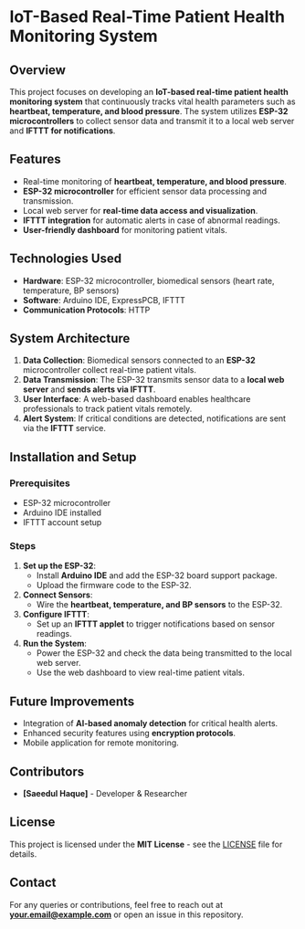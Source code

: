 # IoT-Based Real-Time Patient Health Monitoring System

## Overview
This project focuses on developing an **IoT-based real-time patient health monitoring system** that continuously tracks vital health parameters such as **heartbeat, temperature, and blood pressure**. The system utilizes **ESP-32 microcontrollers** to collect sensor data and transmit it to a local web server and **IFTTT for notifications**.

## Features
- Real-time monitoring of **heartbeat, temperature, and blood pressure**.
- **ESP-32 microcontroller** for efficient sensor data processing and transmission.
- Local web server for **real-time data access and visualization**.
- **IFTTT integration** for automatic alerts in case of abnormal readings.
- **User-friendly dashboard** for monitoring patient vitals.

## Technologies Used
- **Hardware**: ESP-32 microcontroller, biomedical sensors (heart rate, temperature, BP sensors)
- **Software**: Arduino IDE, ExpressPCB, IFTTT
- **Communication Protocols**: HTTP

## System Architecture
1. **Data Collection**: Biomedical sensors connected to an **ESP-32** microcontroller collect real-time patient vitals.
2. **Data Transmission**: The ESP-32 transmits sensor data to a **local web server** and **sends alerts via IFTTT**.
3. **User Interface**: A web-based dashboard enables healthcare professionals to track patient vitals remotely.
4. **Alert System**: If critical conditions are detected, notifications are sent via the **IFTTT** service.

## Installation and Setup
### Prerequisites
- ESP-32 microcontroller
- Arduino IDE installed
- IFTTT account setup

### Steps
1. **Set up the ESP-32**:
   - Install **Arduino IDE** and add the ESP-32 board support package.
   - Upload the firmware code to the ESP-32.
2. **Connect Sensors**:
   - Wire the **heartbeat, temperature, and BP sensors** to the ESP-32.
3. **Configure IFTTT**:
   - Set up an **IFTTT applet** to trigger notifications based on sensor readings.
4. **Run the System**:
   - Power the ESP-32 and check the data being transmitted to the local web server.
   - Use the web dashboard to view real-time patient vitals.

## Future Improvements
- Integration of **AI-based anomaly detection** for critical health alerts.
- Enhanced security features using **encryption protocols**.
- Mobile application for remote monitoring.

## Contributors
- **[Saeedul Haque]** - Developer & Researcher

## License
This project is licensed under the **MIT License** - see the [LICENSE](LICENSE) file for details.

## Contact
For any queries or contributions, feel free to reach out at **your.email@example.com** or open an issue in this repository.
